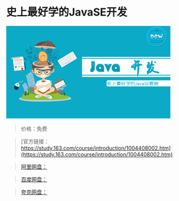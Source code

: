 # 史上最好学的JavaSE开发

![img](../../../assets/study163/free/B0E47DF49F41520C508C9E55E0E1B3DC.jpg)

> 价格：免费

> [官方链接：https://study.163.com/course/introduction/1004408002.htm](https://study.163.com/course/introduction/1004408002.htm)

> [阿里网盘：]()

> [百度网盘：]()

> [夸克网盘：]()
